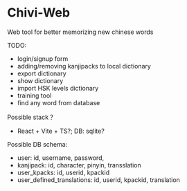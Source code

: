 # Chivi-Web
Web tool for better memorizing new chinese words

TODO:
- login/signup form
- adding/removing kanjipacks to local dictionary
- export dictionary
- show dictionary
- import HSK levels dictionary
- training tool
- find any word from database

Possible stack？
- React + Vite + TS?; DB: sqlite?

Possible DB schema:
- user: id, username, password, 
- kanjipack: id, character, pinyin, transslation
- user_kpacks: id, userid, kpackid
- user_defined_translations: id, userid, kpackid, translation
